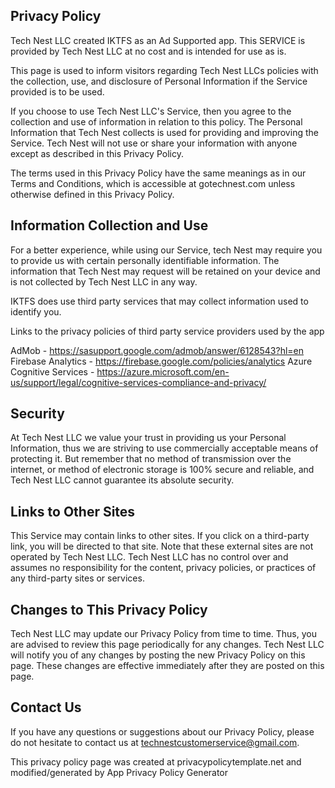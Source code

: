 ## Privacy Policy

Tech Nest LLC created IKTFS as an Ad Supported app. This SERVICE is provided by Tech Nest LLC at no cost and is intended for use as is.

This page is used to inform visitors regarding Tech Nest LLCs policies with the collection, use, and disclosure of Personal Information if the Service provided is to be used.

If you choose to use Tech Nest LLC's Service, then you agree to the collection and use of information in relation to this policy. The Personal Information that Tech Nest collects is used for providing and improving the Service. Tech Nest will not use or share your information with anyone except as described in this Privacy Policy.

The terms used in this Privacy Policy have the same meanings as in our Terms and Conditions, which is accessible at gotechnest.com unless otherwise defined in this Privacy Policy.

## Information Collection and Use
For a better experience, while using our Service, tech Nest may require you to provide us with certain personally identifiable information. The information that Tech Nest may request will be retained on your device and is not collected by Tech Nest LLC in any way.

IKTFS does use third party services that may collect information used to identify you.

Links to the privacy policies of third party service providers used by the app

AdMob - https://sasupport.google.com/admob/answer/6128543?hl=en
Firebase Analytics - https://firebase.google.com/policies/analytics
Azure Cognitive Services - https://azure.microsoft.com/en-us/support/legal/cognitive-services-compliance-and-privacy/

## Security
At Tech Nest LLC we value your trust in providing us your Personal Information, thus we are striving to use commercially acceptable means of protecting it. But remember that no method of transmission over the internet, or method of electronic storage is 100% secure and reliable, and Tech Nest LLC cannot guarantee its absolute security.

## Links to Other Sites
This Service may contain links to other sites. If you click on a third-party link, you will be directed to that site. Note that these external sites are not operated by Tech Nest LLC. Tech Nest LLC has no control over and assumes no responsibility for the content, privacy policies, or practices of any third-party sites or services.

## Changes to This Privacy Policy
Tech Nest LLC may update our Privacy Policy from time to time. Thus, you are advised to review this page periodically for any changes. Tech Nest LLC will notify you of any changes by posting the new Privacy Policy on this page. These changes are effective immediately after they are posted on this page.

## Contact Us
If you have any questions or suggestions about our Privacy Policy, please do not hesitate to contact us at technestcustomerservice@gmail.com.

This privacy policy page was created at privacypolicytemplate.net and modified/generated by App Privacy Policy Generator
